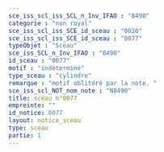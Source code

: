 ```yaml
---
sce_iss_scl_iss_SCL_n_Inv_IFAO : "8490"
categorie : "non royal"
sce_iss_scl_iss_SCE_id_sceau : "0020"
sce_iss_scl_iss_SCE_id_sceau : "0077"
typeObjet : "Sceau"
sce_iss_SCL_n_Inv_IFAO : "8490"
id_sceau : "0077"
motif : "indéterminé"
type_sceau : "cylindre"
remarque : "motif oblitéré par la note. "
sce_iss_scl_NOT_nom_note : "N8490"
title: sceau n°0077
empreinte: ""
id_notice: 0077
layout: notice_sceau
type: sceau
partie: 1
---
```

